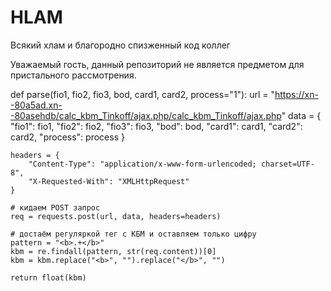 # HLAM
Всякий хлам и благородно спизженный код коллег

Уважаемый гость, данный репозиторий не является предметом для пристального рассмотрения.

 
def parse(fio1, fio2, fio3, bod, card1, card2, process="1"):
    url = "https://xn--80a5ad.xn--80asehdb/calc_kbm_Tinkoff/ajax.php/calc_kbm_Tinkoff/ajax.php"
    data = {
        "fio1": fio1,
        "fio2": fio2,
        "fio3": fio3,
        "bod": bod,
        "card1": card1,
        "card2": card2,
        "process": process
    }

    headers = {
        "Content-Type": "application/x-www-form-urlencoded; charset=UTF-8",
        "X-Requested-With": "XMLHttpRequest"
    }

    # кидаем POST запрос
    req = requests.post(url, data, headers=headers)

    # достаём регуляркой тег с КБМ и оставляем только цифру
    pattern = "<b>.+</b>"
    kbm = re.findall(pattern, str(req.content))[0]
    kbm = kbm.replace("<b>", "").replace("</b>", "")

    return float(kbm)
